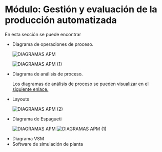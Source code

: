 # Módulo: Gestión y evaluación de la producción automatizada

En esta sección se puede encontrar
<ul>
  <li> Diagrama de operaciones de proceso. </li>
  
  ![DIAGRAMAS APM](https://github.com/user-attachments/assets/e3d41216-7699-4aba-9d1c-d40f800368bb)

  ![DIAGRAMAS APM (1)](https://github.com/user-attachments/assets/5292fd2b-3139-4029-a4e9-02d2594de62c)

  <li> Diagrama de análisis de proceso.</li>

  Los diagramas de análisis de proceso se pueden visualizar en el [siguiente enlace.](https://docs.google.com/document/d/1aUp_YgVJHbEZInIFsLJUMVwwGUu5Rn2-zNvv4G0EORY/edit?usp=sharing)
  
  <li> Layouts </li>
  
  ![DIAGRAMAS APM (2)](https://github.com/user-attachments/assets/249f4e15-c022-46fd-9a4e-e8a2a6cf3760)

  <li> Diagrama de Espagueti </li>

  ![DIAGRAMAS APM](https://github.com/user-attachments/assets/1741c60b-89c4-4184-818a-9fcdaeb3eb67)
  ![DIAGRAMAS APM (1)](https://github.com/user-attachments/assets/a41859e6-c0ec-4741-b895-dcd9bc7c2464)
  
  <li> Diagrama VSM </li>
  <li> Software de simulación de planta </li>
</ul>
